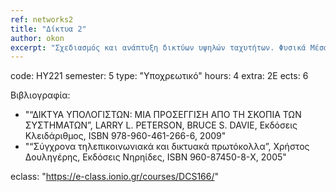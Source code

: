 ```yaml
---
ref: networks2
title: "Δίκτυα 2"
author: okon
excerpt: "Σχεδιασμός και ανάπτυξη δικτύων υψηλών ταχυτήτων. Φυσικά Μέσα Μετάδοσης δικτύων υψηλών ταχυτήτων. Δίκτυα Frame Relay. Δίκτυα ΑΤΜ. Δίκτυα μεταγωγής Νοητού Κυκλώματος. Ασύρματα δίκτυα υψηλών ταχυτήτων. Σύγκλιση Τεχνολογιών και Δικτύων. Διαχείριση δικτύων TCP/IP. Πρωτόκολλο SNMP. Βάση Πληροφορίας Διαχείρισης. Διαχείριση δικτύων OSI. Πρωτόκολλο CMIP. Δένδρο Πληροφορίας Διαχείρισης. Διαχείριση γεφυρωμένων δικτύων. Σύγχρονες τεχνικές/μεθοδολογίες διαχείρισης WBM, CORBA, Java-based."
---
```


code: ΗΥ221
semester: 5
type: "Υποχρεωτικό"
hours: 4
extra: 2Ε
ects: 6

Βιβλιογραφία: 
  - "“ΔΙΚΤΥΑ ΥΠΟΛΟΓΙΣΤΩΝ: ΜΙΑ ΠΡΟΣΕΓΓΙΣΗ ΑΠΟ ΤΗ ΣΚΟΠΙΑ ΤΩΝ ΣΥΣΤΗΜΑΤΩΝ”, LARRY L. PETERSON, BRUCE S. DAVIE, Εκδόσεις Κλειδάριθμος, ISBN 978-960-461-266-6, 2009"
  - "“Σύγχρονα τηλεπικοινωνιακά και δικτυακά πρωτόκολλα”, Χρήστος Δουληγέρης, Εκδόσεις Νηρηίδες, ISBN 960-87450-8-Χ, 2005"
  
eclass: "https://e-class.ionio.gr/courses/DCS166/"
